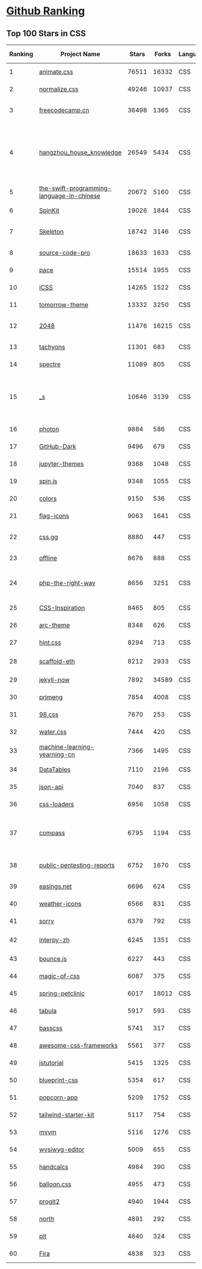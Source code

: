 [Github Ranking](../README.md)
==========

## Top 100 Stars in CSS

| Ranking | Project Name | Stars | Forks | Language | Open Issues | Description | Last Commit |
| ------- | ------------ | ----- | ----- | -------- | ----------- | ----------- | ----------- |
| 1 | [animate.css](https://github.com/animate-css/animate.css) | 76511 | 16332 | CSS | 20 | 🍿 A cross-browser library of CSS animations. As easy to use as an easy thing. | 2022-12-09T14:41:33Z |
| 2 | [normalize.css](https://github.com/necolas/normalize.css) | 49246 | 10937 | CSS | 42 | A modern alternative to CSS resets | 2022-11-20T19:21:28Z |
| 3 | [freecodecamp.cn](https://github.com/FreeCodeCampChina/freecodecamp.cn) | 36498 | 1365 | CSS | 140 | FCC China open source codebase and curriculum. Learn to code and help nonprofits. | 2021-08-02T08:34:49Z |
| 4 | [hangzhou_house_knowledge](https://github.com/houshanren/hangzhou_house_knowledge) | 26549 | 5434 | CSS | 0 | 2017年买房经历总结出来的买房购房知识分享给大家，希望对大家有所帮助。买房不易，且买且珍惜。Sharing the knowledge of buy an own house that according  to the experience at hangzhou in 2017 to all the people. It's not easy to buy a own house, so I hope that it would be useful to everyone. | 2022-02-28T10:57:30Z |
| 5 | [the-swift-programming-language-in-chinese](https://github.com/SwiftGGTeam/the-swift-programming-language-in-chinese) | 20672 | 5160 | CSS | 9 | 中文版 Apple 官方 Swift 教程《The Swift Programming Language》 | 2022-12-09T13:43:47Z |
| 6 | [SpinKit](https://github.com/tobiasahlin/SpinKit) | 19026 | 1844 | CSS | 5 | A collection of loading indicators animated with CSS | 2020-08-01T09:04:59Z |
| 7 | [Skeleton](https://github.com/dhg/Skeleton) | 18742 | 3146 | CSS | 74 | Skeleton: A Dead Simple, Responsive Boilerplate for Mobile-Friendly Development | 2022-11-24T22:40:25Z |
| 8 | [source-code-pro](https://github.com/adobe-fonts/source-code-pro) | 18633 | 1633 | CSS | 61 | Monospaced font family for user interface and coding environments | 2022-05-30T15:49:35Z |
| 9 | [pace](https://github.com/CodeByZach/pace) | 15514 | 1955 | CSS | 284 | Automatically add a progress bar to your site. | 2022-08-15T23:50:10Z |
| 10 | [iCSS](https://github.com/chokcoco/iCSS) | 14265 | 1522 | CSS | 195 | 不止于 CSS | 2022-12-05T12:11:21Z |
| 11 | [tomorrow-theme](https://github.com/chriskempson/tomorrow-theme) | 13332 | 3250 | CSS | 0 | Tomorrow Theme | 2022-07-09T10:34:23Z |
| 12 | [2048](https://github.com/gabrielecirulli/2048) | 11476 | 16215 | CSS | 60 | A small clone of 1024 (https://play.google.com/store/apps/details?id=com.veewo.a1024) | 2022-10-21T01:29:50Z |
| 13 | [tachyons](https://github.com/tachyons-css/tachyons) | 11301 | 683 | CSS | 74 | Functional css for humans | 2022-11-08T22:21:39Z |
| 14 | [spectre](https://github.com/picturepan2/spectre) | 11089 | 805 | CSS | 162 | Spectre.css - A Lightweight, Responsive and Modern CSS Framework | 2022-06-05T19:46:13Z |
| 15 | [_s](https://github.com/Automattic/_s) | 10646 | 3139 | CSS | 49 | Hi. I'm a starter theme called _s, or underscores, if you like. I'm a theme meant for hacking so don't use me as a Parent Theme. Instead try turning me into the next, most awesome, WordPress theme out there. That's what I'm here for. | 2022-11-18T06:15:34Z |
| 16 | [photon](https://github.com/connors/photon) | 9884 | 586 | CSS | 66 | The fastest way to build beautiful Electron apps using simple HTML and CSS | 2022-10-23T10:19:31Z |
| 17 | [GitHub-Dark](https://github.com/StylishThemes/GitHub-Dark) | 9496 | 679 | CSS | 45 | :octocat: Dark GitHub style | 2022-12-09T12:38:20Z |
| 18 | [jupyter-themes](https://github.com/dunovank/jupyter-themes) | 9368 | 1048 | CSS | 190 | Custom Jupyter Notebook Themes | 2022-10-17T19:47:53Z |
| 19 | [spin.js](https://github.com/fgnass/spin.js) | 9348 | 1055 | CSS | 12 | A spinning activity indicator | 2021-09-01T22:19:41Z |
| 20 | [colors](https://github.com/mrmrs/colors) | 9150 | 536 | CSS | 10 | Smarter defaults for colors on the web. | 2021-08-30T03:55:20Z |
| 21 | [flag-icons](https://github.com/lipis/flag-icons) | 9063 | 1641 | CSS | 10 | :flags: A curated collection of all country flags in SVG — plus the CSS for easier integration | 2022-12-08T02:04:17Z |
| 22 | [css.gg](https://github.com/astrit/css.gg) | 8880 | 447 | CSS | 42 | 700+ Pure CSS, SVG & Figma UI Icons Available in SVG Sprite, styled-components, NPM & API | 2022-06-19T10:07:11Z |
| 23 | [offline](https://github.com/HubSpot/offline) | 8676 | 888 | CSS | 103 | Automatically display online/offline indication to your users | 2022-08-24T15:27:49Z |
| 24 | [php-the-right-way](https://github.com/codeguy/php-the-right-way) | 8656 | 3251 | CSS | 21 | An easy-to-read, quick reference for PHP best practices, accepted coding standards, and links to authoritative tutorials around the Web | 2022-12-10T10:38:58Z |
| 25 | [CSS-Inspiration](https://github.com/chokcoco/CSS-Inspiration) | 8465 | 805 | CSS | 365 | CSS Inspiration，在这里找到写 CSS 的灵感！ | 2022-07-03T09:54:55Z |
| 26 | [arc-theme](https://github.com/horst3180/arc-theme) | 8348 | 626 | CSS | 176 | A flat theme with transparent elements | 2021-02-22T01:52:31Z |
| 27 | [hint.css](https://github.com/chinchang/hint.css) | 8294 | 713 | CSS | 36 | A CSS only tooltip library for your lovely websites. | 2022-12-06T14:58:09Z |
| 28 | [scaffold-eth](https://github.com/scaffold-eth/scaffold-eth) | 8212 | 2933 | CSS | 28 | 🏗 forkable Ethereum dev stack focused on fast product iterations  | 2022-12-10T20:49:00Z |
| 29 | [jekyll-now](https://github.com/barryclark/jekyll-now) | 7892 | 34589 | CSS | 143 | Build a Jekyll blog in minutes, without touching the command line. | 2022-12-11T00:27:42Z |
| 30 | [primeng](https://github.com/primefaces/primeng) | 7854 | 4008 | CSS | 274 | The Most Complete Angular UI Component Library | 2022-12-09T17:23:40Z |
| 31 | [98.css](https://github.com/jdan/98.css) | 7670 | 253 | CSS | 25 | A design system for building faithful recreations of old UIs | 2022-12-05T22:30:43Z |
| 32 | [water.css](https://github.com/kognise/water.css) | 7444 | 420 | CSS | 24 | A drop-in collection of CSS styles to make simple websites just a little nicer | 2022-12-04T08:24:54Z |
| 33 | [machine-learning-yearning-cn](https://github.com/deeplearning-ai/machine-learning-yearning-cn) | 7366 | 1495 | CSS | 2 | Machine Learning Yearning 中文版 - 《机器学习训练秘籍》 - Andrew Ng 著 | 2022-10-06T01:16:28Z |
| 34 | [DataTables](https://github.com/DataTables/DataTables) | 7110 | 2196 | CSS | 0 | Tables plug-in for jQuery | 2022-01-25T11:01:31Z |
| 35 | [json-api](https://github.com/json-api/json-api) | 7040 | 837 | CSS | 114 | A specification for building JSON APIs | 2022-11-01T17:52:25Z |
| 36 | [css-loaders](https://github.com/lukehaas/css-loaders) | 6956 | 1058 | CSS | 10 | A collection of loading spinners animated with CSS | 2021-09-30T19:04:00Z |
| 37 | [compass](https://github.com/Compass/compass) | 6795 | 1194 | CSS | 416 | Compass is no longer actively maintained. Compass is a Stylesheet Authoring Environment that makes your website design simpler to implement and easier to maintain. | 2022-09-12T18:04:40Z |
| 38 | [public-pentesting-reports](https://github.com/juliocesarfort/public-pentesting-reports) | 6752 | 1670 | CSS | 7 | A list of public penetration test reports published by several consulting firms and academic security groups. | 2022-11-23T10:06:41Z |
| 39 | [easings.net](https://github.com/ai/easings.net) | 6696 | 624 | CSS | 13 | Easing Functions Cheat Sheet | 2022-11-24T02:56:23Z |
| 40 | [weather-icons](https://github.com/erikflowers/weather-icons) | 6566 | 831 | CSS | 83 | 215 Weather Themed Icons and CSS | 2022-07-05T22:48:53Z |
| 41 | [sorry](https://github.com/xtyxtyx/sorry) | 6379 | 792 | CSS | 18 | 在线制作`sorry 为所欲为`的gif | 2022-01-22T13:55:54Z |
| 42 | [interpy-zh](https://github.com/eastlakeside/interpy-zh) | 6245 | 1351 | CSS | 4 | 📘《Python进阶》（Intermediate Python - Chinese Version） | 2022-07-11T07:57:49Z |
| 43 | [bounce.js](https://github.com/tictail/bounce.js) | 6227 | 443 | CSS | 9 | Create beautiful CSS3 powered animations in no time. | 2020-09-03T08:17:21Z |
| 44 | [magic-of-css](https://github.com/adamschwartz/magic-of-css) | 6087 | 375 | CSS | 8 | A CSS course to turn you into a magician. | 2022-09-24T17:12:46Z |
| 45 | [spring-petclinic](https://github.com/spring-projects/spring-petclinic) | 6017 | 18012 | CSS | 6 | A sample Spring-based application | 2022-12-07T04:53:25Z |
| 46 | [tabula](https://github.com/tabulapdf/tabula) | 5917 | 593 | CSS | 0 | Tabula is a tool for liberating data tables trapped inside PDF files | 2022-05-03T16:50:32Z |
| 47 | [basscss](https://github.com/basscss/basscss) | 5741 | 317 | CSS | 17 | Low-level CSS Toolkit – the original Functional/Utility/Atomic CSS library | 2022-12-06T14:51:06Z |
| 48 | [awesome-css-frameworks](https://github.com/troxler/awesome-css-frameworks) | 5561 | 377 | CSS | 3 | List of awesome CSS frameworks in 2022 | 2022-12-03T21:39:02Z |
| 49 | [jstutorial](https://github.com/ruanyf/jstutorial) | 5415 | 1325 | CSS | 0 | Javascript tutorial book | 2022-06-11T07:31:28Z |
| 50 | [blueprint-css](https://github.com/joshuaclayton/blueprint-css) | 5354 | 617 | CSS | 0 | A CSS framework that aims to cut down on your CSS development time | 2016-06-27T05:08:49Z |
| 51 | [popcorn-app](https://github.com/popcorn-time/popcorn-app) | 5209 | 1752 | CSS | 0 | An experiment using the peerflix module of nodejs and connecting a bunch of APIs. | 2020-10-01T13:17:09Z |
| 52 | [tailwind-starter-kit](https://github.com/creativetimofficial/tailwind-starter-kit) | 5117 | 754 | CSS | 15 | Tailwind Starter Kit a beautiful extension for TailwindCSS, Free and Open Source | 2022-07-19T01:54:48Z |
| 53 | [mvvm](https://github.com/DMQ/mvvm) | 5116 | 1276 | CSS | 11 | 剖析vue实现原理，自己动手实现mvvm | 2021-06-08T05:52:45Z |
| 54 | [wysiwyg-editor](https://github.com/froala/wysiwyg-editor) | 5009 | 655 | CSS | 882 | The next generation Javascript WYSIWYG HTML Editor. | 2022-11-22T09:16:11Z |
| 55 | [handcalcs](https://github.com/connorferster/handcalcs) | 4984 | 390 | CSS | 47 | Python library for converting Python calculations into rendered latex. | 2022-09-28T05:29:42Z |
| 56 | [balloon.css](https://github.com/kazzkiq/balloon.css) | 4955 | 473 | CSS | 18 | Simple tooltips made of pure CSS | 2022-12-09T05:57:54Z |
| 57 | [progit2](https://github.com/progit/progit2) | 4940 | 1944 | CSS | 114 | Pro Git 2nd Edition | 2022-12-06T00:27:16Z |
| 58 | [north](https://github.com/north/north) | 4891 | 292 | CSS | 24 | Design and development standards to align and guide your project. | 2016-01-07T16:43:56Z |
| 59 | [plt](https://github.com/steshaw/plt) | 4840 | 324 | CSS | 0 | Programming Language Theory λΠ | 2022-06-27T09:35:49Z |
| 60 | [Fira](https://github.com/mozilla/Fira) | 4838 | 323 | CSS | 89 | Mozilla's new typeface, used in Firefox OS | 2020-12-16T10:22:30Z |

